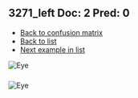 ## 3271_left Doc: 2 Pred: 0
- [Back to confusion matrix](https://github.com/juliandewit/kaggle_retinopathy/blob/master/matrix.md)
- [Back to list](https://github.com/juliandewit/kaggle_retinopathy/blob/master/lists/20/list.md)
- [Next example in list](https://github.com/juliandewit/kaggle_retinopathy/blob/master/lists/20/32/32743_left.md)

![Eye](https://retinopaty.blob.core.windows.net/size1024/3271_left_2.jpeg)

### 

![Eye]()
